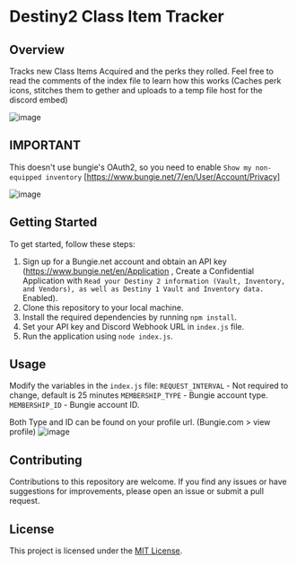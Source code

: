 # Destiny2 Class Item Tracker

## Overview

Tracks new Class Items Acquired and the perks they rolled.
Feel free to read the comments of the index file to learn how this works (Caches perk icons, stitches them to gether and uploads to a temp file host for the discord embed)

![image](https://github.com/nyzuu/Destiny2API/assets/45524358/7b362ff8-1a64-4b98-b56c-ee31a3c28290)


## IMPORTANT

This doesn't use bungie's OAuth2, so you need to enable `Show my non-equipped inventory` [https://www.bungie.net/7/en/User/Account/Privacy]

![image](https://github.com/nyzuu/Destiny2API/assets/45524358/ec131f2a-bb67-4e34-8a1a-b84e5d9f0bff)


## Getting Started

To get started, follow these steps:

1. Sign up for a Bungie.net account and obtain an API key (https://www.bungie.net/en/Application , Create a Confidential Application with `Read your Destiny 2 information (Vault, Inventory, and Vendors), as well as Destiny 1 Vault and Inventory data.` Enabled).
2. Clone this repository to your local machine.
3. Install the required dependencies by running `npm install`.
4. Set your API key and Discord Webhook URL in `index.js` file.
5. Run the application using `node index.js`.

## Usage

Modify the variables in the `index.js` file:
`REQUEST_INTERVAL` - Not required to change, default is 25 minutes
`MEMBERSHIP_TYPE` - Bungie account type.
`MEMBERSHIP_ID` - Bungie account ID.

Both Type and ID can be found on your profile url. (Bungie.com > view profile)
![image](https://github.com/nyzuu/Destiny2API/assets/45524358/5cba13b0-fc62-416b-a006-1a5ba08ddfab)


## Contributing

Contributions to this repository are welcome. If you find any issues or have suggestions for improvements, please open an issue or submit a pull request.

## License

This project is licensed under the [MIT License](LICENSE).
